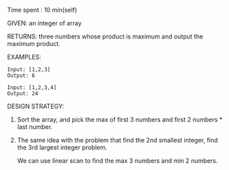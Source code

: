 Time spent : 10 min(self)

GIVEN: an integer of array

RETURNS: three numbers whose product is maximum and output the maximum product.



EXAMPLES:

```
Input: [1,2,3]
Output: 6
```

```
Input: [1,2,3,4]
Output: 24
```

DESIGN STRATEGY: 

1. Sort the array, and pick the max of first 3 numbers and first 2 numbers * last number.

2. The same idea with the problem that find the 2nd smallest integer, find the 3rd largest integer problem.

   We can use linear scan to find the max 3 numbers and min 2 numbers.